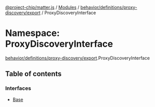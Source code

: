 [@project-chip/matter.js](../README.md) / [Modules](../modules.md) / [behavior/definitions/proxy-discovery/export](behavior_definitions_proxy_discovery_export.md) / ProxyDiscoveryInterface

# Namespace: ProxyDiscoveryInterface

[behavior/definitions/proxy-discovery/export](behavior_definitions_proxy_discovery_export.md).ProxyDiscoveryInterface

## Table of contents

### Interfaces

- [Base](../interfaces/behavior_definitions_proxy_discovery_export.ProxyDiscoveryInterface.Base.md)
